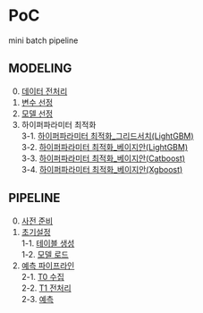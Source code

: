 # PoC
mini batch pipeline 


## MODELING
0. <a href="https://padakpadak.github.io/PoC/Modeling/0. 데이터 전처리.html">데이터 전처리</a><br>
1. <a href="https://padakpadak.github.io/PoC/Modeling/1. 변수 선정.html">변수 선정</a><br>
2. <a href="https://padakpadak.github.io/PoC/Modeling/2. 모델 선정.html">모델 선정</a><br>
3. 하이퍼파라미터 최적화<br>
3-1. <a href="https://padakpadak.github.io/PoC/Modeling/3-1. 하이퍼파라미터 최적화_그리드서치(LightGBM).html">하이퍼파라미터 최적화_그리드서치(LightGBM)</a><br>
3-2. <a href="https://padakpadak.github.io/PoC/Modeling/3-2. 하이퍼파라미터 최적화_베이지안(LightGBM).html">하이퍼파라미터 최적화_베이지안(LightGBM)</a><br>
3-3. <a href="https://padakpadak.github.io/PoC/Modeling/3-3. 하이퍼파라미터 최적화_베이지안(Catboost).html">하이퍼파라미터 최적화_베이지안(Catboost)</a><br>
3-4. <a href="https://padakpadak.github.io/PoC/Modeling/3-4. 하이퍼파라미터 최적화_베이지안(Xgboost).html">하이퍼파라미터 최적화_베이지안(Xgboost)</a><br>


## PIPELINE
0. <a href="https://padakpadak.github.io/PoC/Pipeline/0. 사전 준비.html">사전 준비</a><br>
1. <a href="https://padakpadak.github.io/PoC/Pipeline/1. 초기설정.html">초기설정</a><br>
1-1. <a href="https://padakpadak.github.io/PoC/Pipeline/1-1. 테이블 생성.html">테이블 생성</a><br>
1-2. <a href="https://padakpadak.github.io/PoC/Pipeline/1-2. 모델 로드.html">모델 로드</a><br>
2. <a href="https://padakpadak.github.io/PoC/Pipeline/2. 예측 파이프라인.html">예측 파이프라인</a><br>
2-1. <a href="https://padakpadak.github.io/PoC/Pipeline/2-1. T0 수집.html">T0 수집</a><br>
2-2. <a href="https://padakpadak.github.io/PoC/Pipeline/2-2. T1 전처리.html">T1 전처리</a><br>
2-3. <a href="https://padakpadak.github.io/PoC/Pipeline/2-3. 예측.html">예측</a><br>
